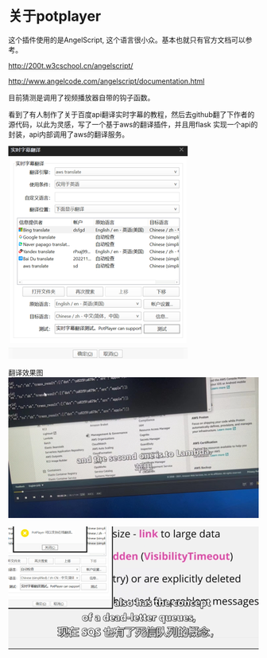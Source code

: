 # 关于potplayer


这个插件使用的是AngelScript, 这个语言很小众。基本也就只有官方文档可以参考。

http://200t.w3cschool.cn/angelscript/

http://www.angelcode.com/angelscript/documentation.html

目前猜测是调用了视频播放器自带的钩子函数。

看到了有人制作了关于百度api翻译实时字幕的教程，然后去github翻了下作者的源代码，以此为灵感，写了一个基于aws的翻译插件，并且用flask 实现一个api的封装，api内部调用了aws的翻译服务。




![img.png](./images/img.png)


翻译效果图
![img_1.png](./images/img_1.png)


![img_2.png](./images/img_2.png)